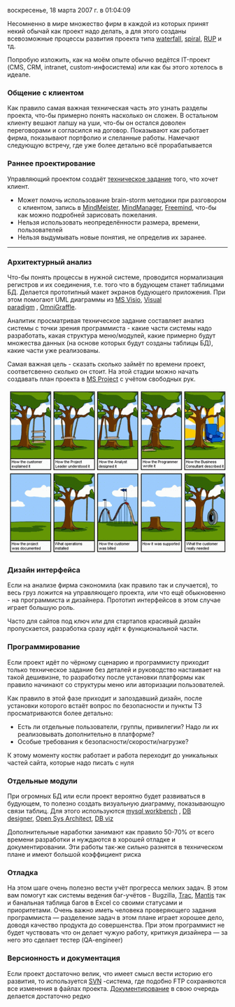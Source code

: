 воскресенье, 18 марта 2007 г. в 01:04:09

Несомненно в мире множество фирм в каждой из которых принят некий обычай как проект надо делать, а для этого созданы всевозможные процессы развития проекта типа [waterfall](http://en.wikipedia.org/wiki/Waterfall_model), [spiral](http://en.wikipedia.org/wiki/Spiral_model), [RUP](http://en.wikipedia.org/wiki/Unified_Process) и тд.

Попробую изложить, как на моём опыте обычно ведётся IT-проект (CMS, CRM, intranet, custom-инфосистема) или как бы этого хотелось в идеале.

<!-- truncate -->

### Общение с клиентом

Как правило самая важная техническая часть это узнать разделы проекта, что-бы примерно понять насколько он сложен. В остальном клиенту вешают лапшу на уши, что-бы он остался доволен переговорами и согласился на договор. Показывают как работает фирма, показывают портфолио и слеланные работы. Намечают следующую встречу, где уже более детально всё прорабатывается

### Раннее проектирование

Управляющий проектом создаёт [техническое задание](http://www.antula.ru/tz-examples_1.htm) того, что хочет клиент. 

- Может помочь использование brain-storm методики при разговором с клиентом, запись в [MindMeister](http://www.mindmeister.com/), [MindManager](http://www.mindjet.com/eu/), [Freemind](http://v-kostin.blogspot.com/2007/10/mind-maps-freemind.html), что-бы как можно подробней зарисовать пожелания.
- Нельзя использовать неопределённости размера, времени, пользователей
- Нельзя выдумывать новые понятия, не определив их заранее.

---

### Архитектурный анализ

Что-бы понять процессы в нужной системе, проводится нормализация регистров и их соединения, т.е. того что в будующем станет таблицами БД. Делается прототипный макет экранов будующего приложения. При этом помогают UML диаграммы из [MS Visio](http://en.wikipedia.org/wiki/Microsoft_Visio), [Visual paradigm](http://www.visual-paradigm.com/download/) , [OmniGraffle](http://www.omnigroup.com/applications/omnigraffle/).

Аналитик просматривая техническое задание составляет анализ системы с точки зрения программиста - какие части системы надо разработать, какая структура меню/модулей, какие примерно будут множества данных (на основе которых будут созданы таблицы БД), какие части уже реализованы.

Самая важная цель - сказать сколько займёт по времени проект, соответсвенно сколько он стоит. На этой стадии можно начать создавать план проекта в [MS Project](https://kurapov.ee/article/plan_microsoft_project/) с учётом свободных рук.


![](img/software_engineering_explained.gif)


### Дизайн интерфейса

Если на анализе фирма сэкономила (как правило так и случается), то весь груз ложится на управляющего проекта, или что ещё обыкновенно - на программиста и дизайнера. Прототип интерфейсов в этом случае играет большую роль.

Часто для сайтов под ключ или для стартапов красивый дизайн пропускается, разработка сразу идёт к функциональной части.

### Программирование

Если проект идёт по чёрному сценарию и программисту приходит только техническое задание без деталей и руководство настаивает на такой дешивизне, то разработку после установки платформы как правило начинают со структуры меню или авторизации пользователей.

Как правило в этой фазе приходит и запоздавший дизайн, после установки которого встаёт вопрос по безопасности и пункты ТЗ просматриваются более детально:

- Есть ли отдельные пользователи, группы, привилегии? Надо ли их реализовывать дополнительно в платформе?
- Особые требования к безопасности/скорости/нагрузке?

К этому моменту костяк работает и работа переходит до уникальных частей сайта, которые надо писать с нуля

### Отдельные модули  

При огромных БД или если проект вероятно будет развиваться в будующем, то полезно создать визуальную диаграмму, показывающую связи таблиц. Для этого используются [mysql workbench](http://dev.mysql.com/downloads/gui-tools/) , [DB designer](http://fabforce.net/dbdesigner4/), [Open Sys Architect](http://www.codebydesign.com/SystemArchitect/downloads/), [DB viz](http://dbvis.org/products/dbvis/)

Дополнительные наработки занимают как правило 50-70% от всего времени разработки и нуждаются в хорошей отладке и документировании. Эти работы так-же сильно разнятся в техническом плане и имеют большой коэффициент риска

### Отладка

На этом шаге очень полезно вести учёт прогресса мелких задач. В этом вам помогут как системы ведения баг-учётов - Bugzilla, [Trac](http://trac.edgewall.org/), [Mantis](http://www.mantisbt.org/) так и банальная таблица багов в Excel со своими статусами и приоритетами. Очень важно иметь человека проверяющего задания программиста — разделение задач в этом плане играет хорошее дело, доводя качество продукта до совершенства. При этом программист не будет чуствовать что он делает чужую работу, критикуя дизайнера — за него это сделает тестер (QA-engineer)

### Версионность и документация

Если проект достаточно велик, что имеет смысл вести историю его развития, то используется [SVN](http://en.wikipedia.org/wiki/Subversion_(software)) -система, где подобно FTP сохраняются все изменения в файлах проекта. [Документирование](https://kurapov.ee/article/project_documentation/) в свою очередь делается достаточно редко